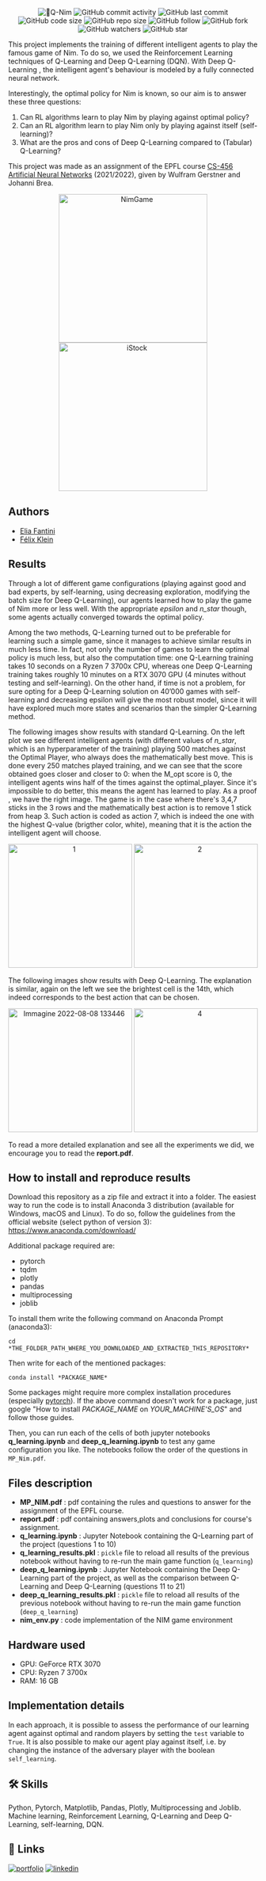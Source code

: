 <p align="center">
  <img alt="🦾Q-Nim" src="https://user-images.githubusercontent.com/62103572/183402410-5bd9bdb6-f020-487d-a81b-a36937470c5a.png">
  <img alt="GitHub commit activity" src="https://img.shields.io/github/commit-activity/y/EliaFantini/Q-NIM-ai-learns-to-play-Nim-using-standard-and-deep-Q-Learning">
  <img alt="GitHub last commit" src="https://img.shields.io/github/last-commit/EliaFantini/Q-NIM-ai-learns-to-play-Nim-using-standard-and-deep-Q-Learning">
  <img alt="GitHub code size" src="https://img.shields.io/github/languages/code-size/EliaFantini/Q-NIM-ai-learns-to-play-Nim-using-standard-and-deep-Q-Learning">
  <img alt="GitHub repo size" src="https://img.shields.io/github/repo-size/EliaFantini/Q-NIM-ai-learns-to-play-Nim-using-standard-and-deep-Q-Learning">
  <img alt="GitHub follow" src="https://img.shields.io/github/followers/EliaFantini?label=Follow">
  <img alt="GitHub fork" src="https://img.shields.io/github/forks/EliaFantini/Q-NIM-ai-learns-to-play-Nim-using-standard-and-deep-Q-Learning?label=Fork">
  <img alt="GitHub watchers" src="https://img.shields.io/github/watchers/EliaFantini/Q-NIM-ai-learns-to-play-Nim-using-standard-and-deep-Q-Learning?label=Watch">
  <img alt="GitHub star" src="https://img.shields.io/github/stars/EliaFantini/Q-NIM-ai-learns-to-play-Nim-using-standard-and-deep-Q-Learning?style=social">
</p>

This project implements the training of different intelligent agents to play the famous game of Nim. To do so, we used the Reinforcement Learning techniques of Q-Learning and Deep Q-Learning (DQN). With Deep Q-Learning , the intelligent agent's behaviour is modeled by a fully connected neural network. 

Interestingly, the optimal policy for Nim is known, so our aim is to answer these three questions:
1. Can RL algorithms learn to play Nim by playing against optimal policy?
2. Can an RL algorithm learn to play Nim only by playing against itself (self-learning)?
3. What are the pros and cons of Deep Q-Learning compared to (Tabular) Q-Learning?

This project was made as an assignment of the EPFL course [CS-456 Artificial Neural Networks](https://lcnwww.epfl.ch/gerstner/VideoLecturesANN-Gerstner.html) (2021/2022), given by Wulfram Gerstner and Johanni Brea.

<p align="center">
  <img height="300" alt="NimGame" src="https://user-images.githubusercontent.com/62103572/183406503-c3a05e71-2574-4eac-8f9c-80f7b29e2b9a.svg">
  <img height="300" alt="iStock" src="https://user-images.githubusercontent.com/62103572/183406507-09021b97-d602-422c-a726-cd87dc1944b6.jpg">
  
</p>

## Authors
-  [Elia Fantini](https://github.com/EliaFantini)
- [Félix Klein](https://github.com/felixkln)

## Results
Through a lot of different game configurations (playing against good and bad experts, by self-learning, using decreasing exploration, modifying the batch size for Deep Q-Learning), our agents learned how to play the game of Nim more or less well. With the appropriate *epsilon* and *n_star* though, some agents actually converged
towards the optimal policy. 

Among the two methods, Q-Learning turned out to be preferable for learning such a simple game, since it manages to achieve similar results in much less time. In fact, not only the number of games to learn the optimal policy is much less, but also the computation time: one Q-Learning training takes 10
seconds on a Ryzen 7 3700x CPU, whereas one Deep Q-Learning training takes roughly 10 minutes on a RTX 3070 GPU (4 minutes
without testing and self-learning). On the other hand, if time is not a problem, for sure opting for a Deep Q-Learning solution on
40’000 games with self-learning and decreasing epsilon will give the most robust model, since it will have explored much more
states and scenarios than the simpler Q-Learning method.

The following images show results with standard Q-Learning. On the left plot we see different intelligent agents (with different values of *n_star*, which is an hyperparameter of the training) playing 500 matches against the Optimal Player, who always does the mathematically best move. This is done every 250 matches played training, and we can see that the score obtained goes closer and closer to 0: when the M_opt score is 0, the intelligent agents wins half of the times against the optimal_player. Since it's impossible to do better, this means the agent has learned to play. As a proof , we have the right image. The game is in the case where there's 3,4,7 sticks in the 3 rows and the mathematically best action is to
remove 1 stick from heap 3. Such action is coded as action 7, which is indeed the one with the highest Q-value (brigther color, white), meaning that it is the action the intelligent agent will choose.
<p align="center">
<img height="250" alt="1" src="https://user-images.githubusercontent.com/62103572/183409263-898cdfe4-26dd-4850-b31f-a8d5d16a73eb.png">
<img height="250" alt="2" src="https://user-images.githubusercontent.com/62103572/183409259-dd62e03c-41e3-4e20-b70a-6283a4794dbc.png">


</p>

The following images show results with Deep Q-Learning. The explanation is similar, again on the left we see the brightest cell is the 14th, which indeed corresponds to the best action that can be chosen.

<p align="center">
<img height="250" alt="Immagine 2022-08-08 133446" src="https://user-images.githubusercontent.com/62103572/183409347-e4d654f6-8c30-4393-b10c-5964ad5d4b00.png">
<img height="250" alt="4" src="https://user-images.githubusercontent.com/62103572/183409352-48a711bb-457b-4c64-bbf4-40d11e457b2c.png">

</p>

To read a more detailed explanation and see all the experiments we did,  we encourage you to read the **report.pdf**. 

## How to install and reproduce results
Download this repository as a zip file and extract it into a folder. The easiest way to run the code is to install Anaconda 3 distribution (available for Windows, macOS and Linux). To do so, follow the guidelines from the official
website (select python of version 3): https://www.anaconda.com/download/

Additional package required are: 
- pytorch
- tqdm
- plotly
- pandas
- multiprocessing
- joblib


To install them write the following command on Anaconda Prompt (anaconda3):
```shell
cd *THE_FOLDER_PATH_WHERE_YOU_DOWNLOADED_AND_EXTRACTED_THIS_REPOSITORY*
```
Then write for each of the mentioned packages:
```shell
conda install *PACKAGE_NAME*
```
Some packages might require more complex installation procedures (especially [pytorch](https://pytorch.org/)). If the above command doesn't work for a package, just google "How to install *PACKAGE_NAME* on *YOUR_MACHINE'S_OS*" and follow those guides.

Then, you can run each of the cells of both jupyter notebooks  **q_learning.ipynb** and  **deep_q_learning.ipynb** to test any game configuration you like. The notebooks follow the order of the questions in ```MP_Nim.pdf```.


## Files description
* **MP_NIM.pdf** : pdf containing the rules and questions to answer for the assignment of the EPFL course.
* **report.pdf** : pdf containing answers,plots and conclusions for course's assignment.
* **q_learning.ipynb** : Jupyter Notebook containing the Q-Learning part of the project (questions 1 to 10)
* **q_learning_results.pkl** : ```pickle``` file to reload all results of the previous notebook without having to re-run the main game function (```q_learning```)
* **deep_q_learning.ipynb** : Jupyter Notebook containing the Deep Q-Learning part of the project, as well as the comparison between Q-Learning and Deep Q-Learning (questions 11 to 21)
* **deep_q_learning_results.pkl** : ```pickle``` file to reload all results of the previous notebook without having to re-run the main game function (```deep_q_learning```)
* **nim_env.py** : code implementation of the NIM game environment

## Hardware used

- GPU: GeForce RTX 3070
- CPU: Ryzen 7 3700x
- RAM: 16 GB


## Implementation details

In each approach, it is possible to assess the performance of our learning agent against optimal and random players by setting the ```test``` variable to ```True```.
It is also possible to make our agent play against itself, i.e. by changing the instance of the adversary player with the boolean ```self_learning```.

## 🛠 Skills
Python, Pytorch, Matplotlib, Pandas, Plotly, Multiprocessing and Joblib. Machine learning, Reinforcement Learning, Q-Learning and Deep Q-Learning, self-learning, DQN.

## 🔗 Links
[![portfolio](https://img.shields.io/badge/my_portfolio-000?style=for-the-badge&logo=ko-fi&logoColor=white)](https://github.com/EliaFantini/)
[![linkedin](https://img.shields.io/badge/linkedin-0A66C2?style=for-the-badge&logo=linkedin&logoColor=white)](https://www.linkedin.com/in/-elia-fantini/)
